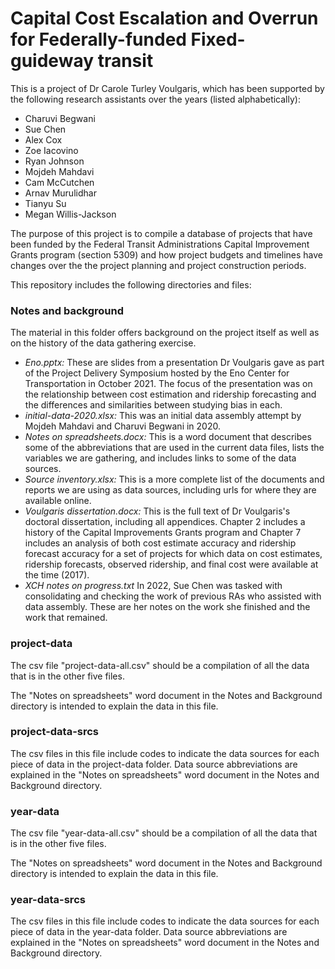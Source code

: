 # Capital Cost Escalation and Overrun for Federally-funded Fixed-guideway transit

This is a project of Dr Carole Turley Voulgaris, which has been supported by the
following research assistants over the years (listed alphabetically):

* Charuvi Begwani
* Sue Chen
* Alex Cox
* Zoe Iacovino
* Ryan Johnson
* Mojdeh Mahdavi
* Cam McCutchen
* Arnav Murulidhar
* Tianyu Su
* Megan Willis-Jackson

The purpose of this project is to compile a database of projects that have been
funded by the Federal Transit Administrations Capital Improvement Grants program
(section 5309) and how project budgets and timelines have changes over the the
project planning and project construction periods.

This repository includes the following directories and files:

### Notes and background

The material in this folder offers background on the project itself as well as on
the history of the data gathering exercise.

* *Eno.pptx:* These are slides from a presentation Dr Voulgaris gave as part of 
the Project Delivery Symposium hosted by the Eno Center for Transportation in 
October 2021. The focus of the presentation was on the relationship between
cost estimation and ridership forecasting and the differences and similarities
between studying bias in each.
* *initial-data-2020.xlsx:* This was an initial data assembly attempt by Mojdeh
Mahdavi and Charuvi Begwani in 2020.
* *Notes on spreadsheets.docx:* This is a word document that describes some of 
the abbreviations that are used in the current data files, lists the variables
we are gathering, and includes links to some of the data sources.
* *Source inventory.xlsx:* This is a more complete list of the documents and 
reports we are using as data sources, including urls for where they are available
online.
* *Voulgaris dissertation.docx:* This is the full text of Dr Voulgaris's doctoral
dissertation, including all appendices. Chapter 2 includes a history of the
Capital Improvements Grants program and Chapter 7 includes an analysis of both
cost estimate accuracy and ridership forecast accuracy for a set of projects for
which data on cost estimates, ridership forecasts, observed ridership, and final
cost were available at the time (2017).
* *XCH notes on progress.txt* In 2022, Sue Chen was tasked with consolidating 
and checking the work of previous RAs who assisted with data assembly. These are 
her notes on the work she finished and the work that remained.

### project-data

The csv file "project-data-all.csv" should be a compilation of all the data
that is in the other five files.

The "Notes on spreadsheets" word document in the Notes and Background directory
is intended to explain the data in this file.

### project-data-srcs

The csv files in this file include codes to indicate the data sources for each 
piece of data in the project-data folder. Data source abbreviations are explained
in the "Notes on spreadsheets" word document in the Notes and Background directory.

### year-data

The csv file "year-data-all.csv" should be a compilation of all the data
that is in the other five files.

The "Notes on spreadsheets" word document in the Notes and Background directory
is intended to explain the data in this file.

### year-data-srcs

The csv files in this file include codes to indicate the data sources for each 
piece of data in the year-data folder. Data source abbreviations are explained
in the "Notes on spreadsheets" word document in the Notes and Background directory.